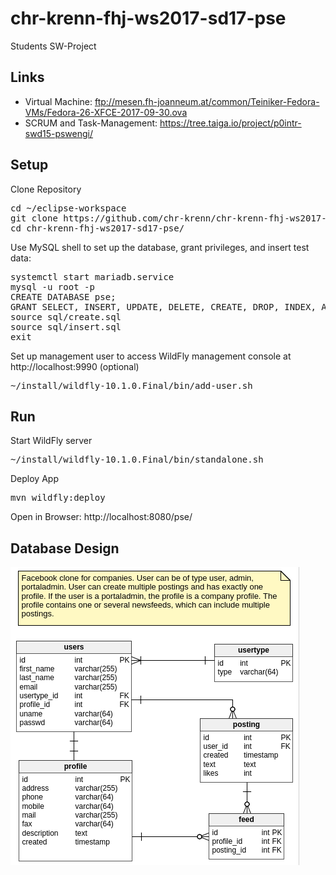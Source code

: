 # chr-krenn-fhj-ws2017-sd17-pse
Students SW-Project

## Links
* Virtual Machine: ftp://mesen.fh-joanneum.at/common/Teiniker-Fedora-VMs/Fedora-26-XFCE-2017-09-30.ova
* SCRUM and Task-Management: https://tree.taiga.io/project/p0intr-swd15-pswengi/
## Setup
Clone Repository
<pre>
cd ~/eclipse-workspace
git clone https://github.com/chr-krenn/chr-krenn-fhj-ws2017-sd17-pse
cd chr-krenn-fhj-ws2017-sd17-pse/
</pre>
Use MySQL shell to set up the database, grant privileges, and insert test data:
<pre>
systemctl start mariadb.service
mysql -u root -p
CREATE DATABASE pse;
GRANT SELECT, INSERT, UPDATE, DELETE, CREATE, DROP, INDEX, ALTER ON `pse`.* TO 'student'@'localhost';
source sql/create.sql
source sql/insert.sql 
exit
</pre>
Set up management user to access WildFly management console at http://localhost:9990 (optional)
<pre>
~/install/wildfly-10.1.0.Final/bin/add-user.sh
</pre>
## Run
Start WildFly server
<pre>
~/install/wildfly-10.1.0.Final/bin/standalone.sh
</pre>
Deploy App
<pre>
mvn wildfly:deploy
</pre>
Open in Browser: http://localhost:8080/pse/

## Database Design
![Database overview](doc/database_overview.png)
